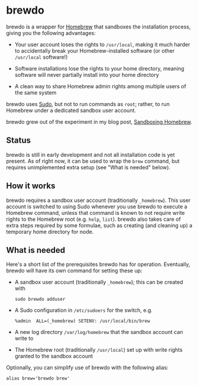 brewdo
====

brewdo is a wrapper for [Homebrew](http://brew.sh/) that sandboxes the
installation process, giving you the following advantages:

-   Your user account loses the rights to `/usr/local`, making it
    much harder to accidentally break your Homebrew-installed
    software (or other `/usr/local` software!)

-   Software installations lose the rights to your home directory,
    meaning software will never partially install into your home
    directory

-   A clean way to share Homebrew admin rights among multiple users
    of the same system

brewdo uses [Sudo](http://www.sudo.ws/), but not to run commands
as `root`; rather, to run Homebrew under a dedicated sandbox user
account.

brewdo grew out of the experiment in my blog post, [Sandboxing
Homebrew](https://www.zigg.com/2014/sandboxing-homebrew.html).

Status
----

brewdo is still in early development and not all installation code
is yet present.  As of right now, it can be used to wrap the `brew`
command, but requires unimplemented extra setup (see "What is needed"
below).

How it works
----

brewdo requires a sandbox user account (traditionally `_homebrew`).
This user account is switched to using Sudo whenever you use brewdo
to execute a Homebrew command, unless that command is known to not
require write rights to the Homebrew root (e.g. `help`, `list`).
brewdo also takes care of extra steps required by some formulae,
such as creating (and cleaning up) a temporary home directory for
node.

What is needed
----

Here's a short list of the prerequisites brewdo has for operation.
Eventually, brewdo will have its own command for setting these up:

-   A sandbox user account (traditionally `_homebrew`); this can be
    created with

        sudo brewdo adduser

-   A Sudo configuration in `/etc/sudoers` for the switch, e.g.

        %admin  ALL=(_homebrew) SETENV: /usr/local/bin/brew

-   A new log directory `/var/log/homebrew` that the sandbox account
    can write to

-   The Homebrew root (traditionally `/usr/local`) set up with write
    rights granted to the sandbox account

Optionally, you can simplify use of brewdo with the following alias:

    alias brew='brewdo brew'


